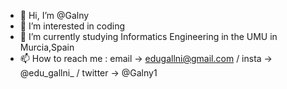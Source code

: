 - 👋 Hi, I’m @Galny
- 👀 I’m interested in coding 
- 🌱 I’m currently studying Informatics Engineering in the UMU in Murcia,Spain
- 📫 How to reach me : email -> edugallni@gmail.com / insta -> @edu_gallni_ / twitter -> @Galny1
